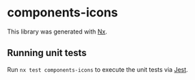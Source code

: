 # components-icons

This library was generated with [Nx](https://nx.dev).

## Running unit tests

Run `nx test components-icons` to execute the unit tests via [Jest](https://jestjs.io).
